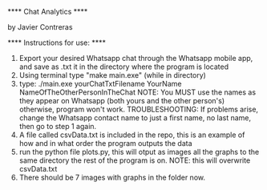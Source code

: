 **** Chat Analytics ****

by Javier Contreras

**** Instructions for use: ****

1. Export your desired Whatsapp chat through the Whatsapp mobile app, and save as .txt it in the directory where the program is located
2. Using terminal type "make main.exe" (while in directory)
3. type: ./main.exe yourChatTxtFilename YourName NameOfTheOtherPersonInTheChat
NOTE: You MUST use the names as they appear on Whatsapp (both yours and the other person's) otherwise, program won't work.
TROUBLESHOOTING: If problems arise, change the Whatsapp contact name to just a first name, no last name, then go to step 1 again.
4. A file called csvData.txt is included in the repo, this is an example of how and in what order the program outputs the data
5. run the python file plots.py, this will otput as images all the graphs to the same directory the rest of the program is on.
NOTE: this will overwrite csvData.txt
6. There should be 7 images with graphs in the folder now.
